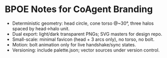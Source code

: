 # BPOE Notes for CoAgent Branding
- Deterministic geometry: head circle, cone torso @~30°, three halos spaced by head→halo unit.
- Dual export: light/dark transparent PNGs; SVG masters for design repo.
- Small-scale: minimal favicon (head + 3 arcs only), no torso, no bolt.
- Motion: bolt animation only for live handshake/sync states.
- Versioning: include palette.json; vector sources under version control.

